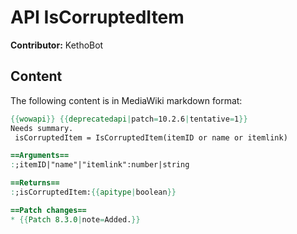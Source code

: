 # API IsCorruptedItem

**Contributor:** KethoBot

## Content

The following content is in MediaWiki markdown format:

```mediawiki
{{wowapi}} {{deprecatedapi|patch=10.2.6|tentative=1}}
Needs summary.
 isCorruptedItem = IsCorruptedItem(itemID or name or itemlink)

==Arguments==
:;itemID|"name"|"itemlink":number|string

==Returns==
:;isCorruptedItem:{{apitype|boolean}}

==Patch changes==
* {{Patch 8.3.0|note=Added.}}
```